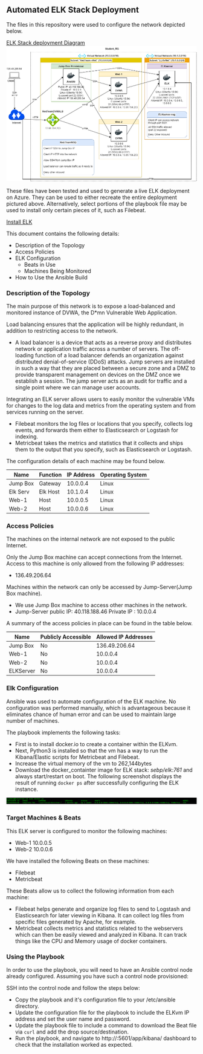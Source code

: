 ## Automated ELK Stack Deployment

The files in this repository were used to configure the network depicted below.

[ELK Stack deployment Diagram](Diagrams/Proj1Diag.png)
![ELK Stack deployment Diagram](Diagrams/Proj1Diag.png)

These files have been tested and used to generate a live ELK deployment on Azure. They can be used to either recreate the entire deployment pictured above. Alternatively, select portions of the playbook file may be used to install only certain pieces of it, such as Filebeat.

[Install ELK](Ansible/install-elk.yml)

This document contains the following details:
- Description of the Topology
- Access Policies
- ELK Configuration
  - Beats in Use
  - Machines Being Monitored
- How to Use the Ansible Build


### Description of the Topology

The main purpose of this network is to expose a load-balanced and monitored instance of DVWA, the D*mn Vulnerable Web Application.

Load balancing ensures that the application will be highly redundant, in addition to restricting access to the network.
- A load balancer is a device that acts as a reverse proxy and distributes network or application traffic across a number of servers. The off-loading function of a load balancer defends an organization against distributed denial-of-service (DDoS) attacks. Jump servers are installed in such a way that they are placed between a secure zone and a DMZ to provide transparent management on devices on the DMZ once we establish a session. The jump server acts as an audit for traffic and a single point where we can manage user accounts.

Integrating an ELK server allows users to easily monitor the vulnerable VMs for changes to the log data and metrics from the operating system and from services running on the server.
- Filebeat monitors the log files or locations that you specify, collects log events, and forwards them either to Elasticsearch or Logstash for indexing.
- Metricbeat takes the metrics and statistics that it collects and ships them to the output that you specify, such as Elasticsearch or Logstash.

The configuration details of each machine may be found below.

| Name     | Function | IP Address | Operating System |
|----------|----------|------------|------------------|
| Jump Box | Gateway  | 10.0.0.4   | Linux            |
| Elk Serv | Elk Host | 10.1.0.4   | Linux            |
| Web-1    | Host     | 10.0.0.5   | Linux            |
| Web-2    | Host     | 10.0.0.6   | Linux            |

### Access Policies

The machines on the internal network are not exposed to the public Internet. 

Only the Jump Box machine can accept connections from the Internet. Access to this machine is only allowed from the following IP addresses:
- 136.49.206.64

Machines within the network can only be accessed by Jump-Server(Jump Box machine).
- We use Jump Box machine to access other machines in the network.
- Jump-Server public IP: 40.118.188.46
	Private IP : 10.0.0.4 

A summary of the access policies in place can be found in the table below.

| Name     | Publicly Accessible | Allowed IP Addresses |
|----------|---------------------|----------------------|
| Jump Box |     No              | 136.49.206.64        |
| Web-1    |     No              | 10.0.0.4             |
| Web-2    |     No              | 10.0.0.4             |
| ELKServer|     No              | 10.0.0.4             |


### Elk Configuration

Ansible was used to automate configuration of the ELK machine. No configuration was performed manually, which is advantageous because it eliminates chance of human error and can be used to maintain large number of machines.

The playbook implements the following tasks:
- First is to install docker.io to create a container within the ELKvm.
- Next, Python3 is installed so that the vm has a way to run the Kibana/Elastic scripts for Metricbeat and Filebeat.
- Increase the virtual memory of the vm to 262,144bytes
- Download the docker_containter image for ELK stack: _sebp/elk:761_ and always start/restart on boot.
The following screenshot displays the result of running `docker ps` after successfully configuring the ELK instance.

![Docker ps](https://github.com/DmytroSheik/DmytroSheik/blob/main/Screenshots/dockerproj1.PNG)

### Target Machines & Beats

This ELK server is configured to monitor the following machines:
- Web-1 10.0.0.5
- Web-2 10.0.0.6

We have installed the following Beats on these machines:
- Filebeat
- Metricbeat

These Beats allow us to collect the following information from each machine:
- Filebeat helps generate and organize log files to send to Logstash and Elasticsearch for later viewing in Kibana. It can collect log files from specific files generated by Apache, for example.
- Metricbeat collects metrics and statistics related to the webservers which can then be easily viewed and analyzed in Kibana. It can track things like the CPU and Memory usage of docker containers.

### Using the Playbook

In order to use the playbook, you will need to have an Ansible control node already configured. Assuming you have such a control node provisioned: 

SSH into the control node and follow the steps below:
- Copy the playbook and it's configuration file to your /etc/ansible directory.
- Update the configuration file for the playbook to include the ELKvm IP address and set the user name and password.
- Update the playbook file to include a command to download the Beat file via `curl` and add the drop source/destination.
- Run the playbook, and navigate to http://<ELKvm IP Address>:5601/app/kibana/ dashboard to check that the installation worked as expected.